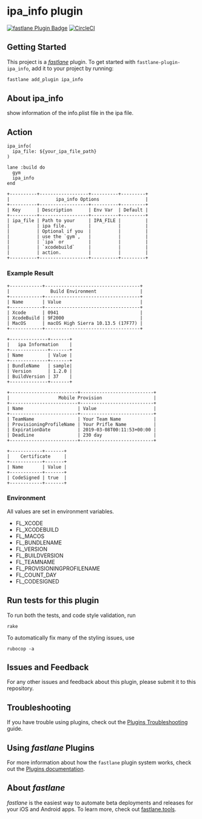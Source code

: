 # ipa_info plugin

[![fastlane Plugin Badge](https://rawcdn.githack.com/fastlane/fastlane/master/fastlane/assets/plugin-badge.svg)](https://rubygems.org/gems/fastlane-plugin-ipa_info) [![CircleCI](https://circleci.com/gh/tarappo/fastlane-plugin-ipa_info.svg?style=svg)](https://circleci.com/gh/tarappo/fastlane-plugin-ipa_info)

## Getting Started

This project is a [_fastlane_](https://github.com/fastlane/fastlane) plugin. To get started with `fastlane-plugin-ipa_info`, add it to your project by running:

```bash
fastlane add_plugin ipa_info
```

## About ipa_info

show information of the info.plist file in the ipa file.

## Action

```
ipa_info(
  ipa_file: ${your_ipa_file_path}
)
```

```
lane :build do
  gym
  ipa_info  
end
```



```
+----------+------------------+----------+---------+
|                 ipa_info Options                 |
+----------+------------------+----------+---------+
| Key      | Description      | Env Var  | Default |
+----------+------------------+----------+---------+
| ipa_file | Path to your     | IPA_FILE |         |
|          | ipa file.        |          |         |
|          | Optional if you  |          |         |
|          | use the `gym`,   |          |         |
|          | `ipa` or         |          |         |
|          | `xcodebuild`     |          |         |
|          | action.          |          |         |
+----------+------------------+----------+---------+
```

### Example Result

```
+------------+-----------------------------------+
|               Build Environment                |
+------------+-----------------------------------+
| Name       | Value                             |
+------------+-----------------------------------+
| Xcode      | 0941                              |
| XcodeBuild | 9F2000                            |
| MacOS      | macOS High Sierra 10.13.5 (17F77) |
+------------+-----------------------------------+

+--------------+-------+
|   ipa Information    |
+--------------+-------+
| Name         | Value |
+--------------+-------+
| BundleName   | sample|
| Version      | 1.2.0 |
| BuildVersion | 37    |
+--------------+-------+

+-------------------------+---------------------------+
|                  Mobile Provision                   |
+-------------------------+---------------------------+
| Name                    | Value                     |
+-------------------------+---------------------------+
| TeamName                | Your Team Name            |
| ProvisioningProfileName | Your Prifle Name          |
| ExpirationDate          | 2019-03-08T00:11:53+00:00 |
| DeadLine                | 230 day                   |
+-------------------------+---------------------------+

+------------+-------+
|    Certificate     |
+------------+-------+
| Name       | Value |
+------------+-------+
| CodeSigned | true  |
+------------+-------+
```

### Environment
All values are set in environment variables.

 - FL_XCODE
 - FL_XCODEBUILD
 - FL_MACOS
 - FL_BUNDLENAME
 - FL_VERSION
 - FL_BUILDVERSION
 - FL_TEAMNAME
 - FL_PROVISIONINGPROFILENAME
 - FL_COUNT_DAY
 - FL_CODESIGNED


## Run tests for this plugin

To run both the tests, and code style validation, run

```
rake
```

To automatically fix many of the styling issues, use
```
rubocop -a
```

## Issues and Feedback

For any other issues and feedback about this plugin, please submit it to this repository.

## Troubleshooting

If you have trouble using plugins, check out the [Plugins Troubleshooting](https://docs.fastlane.tools/plugins/plugins-troubleshooting/) guide.

## Using _fastlane_ Plugins

For more information about how the `fastlane` plugin system works, check out the [Plugins documentation](https://docs.fastlane.tools/plugins/create-plugin/).

## About _fastlane_

_fastlane_ is the easiest way to automate beta deployments and releases for your iOS and Android apps. To learn more, check out [fastlane.tools](https://fastlane.tools).
